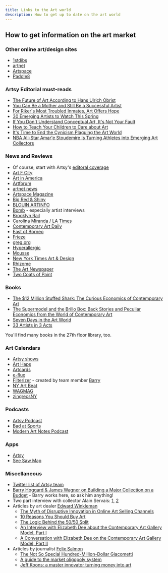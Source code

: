 ```yaml
---
title: Links to the Art world
description: How to get up to date on the art world
---
```


## How to get information on the art market

### Other online art/design sites

- [1stdibs](https://www.1stdibs.com/)
- [artnet](https://www.artnet.com/)
- [Artspace](https://www.artspace.com/)
- [Paddle8](https://paddle8.com/)

### Artsy Editorial must-reads

- [The Future of Art According to Hans Ulrich Obrist](https://www.artsy.net/article/hans-ulrich-obrist-the-future-of-art-according-to-hans-ulrich-obrist)
- [You Can Be a Mother and Still Be a Successful Artist](https://www.artsy.net/article/artsy-editorial-why-motherhood-won-t-hinder-your-career-as-an-artist)
- [For Riker's Most Troubled Inmates, Art Offers Hope](https://www.artsy.net/article/artsy-editorial-for-rikers-s-most-troubled-inmates-art-offers-hope)
- [30 Emerging Artists to Watch This Spring](https://www.artsy.net/article/artsy-editorial-30-emerging-artists-to-watch-this-spring)
- [If You Don't Understand Conceptual Art, It's Not Your Fault](https://www.artsy.net/article/artsy-editorial-if-you-don-t-understand-conceptual-art-it-s-not-your-fault)
- [How to Teach Your Children to Care about Art](https://www.artsy.net/article/artsy-editorial-how-to-teach-your-children-to-care-about-art)
- [It's Time to End the Cynicism Plaguing the Art World](https://www.artsy.net/article/artsy-editorial-it-s-time-to-end-the-cynicism-plaguing-the-art-world)
- [NBA All-Star Amar'e Stoudemire Is Turning Athletes into Emerging Art Collectors](https://www.artsy.net/article/artsy-editorial-nba-all-star-amar-e-stoudemire-is-turning-athletes-into-emerging-art-collectors)

### News and Reviews

- Of course, start with Artsy's [editoral coverage](https://www.artsy.net/articles)
- [Art F City](http://artfcity.com/)
- [Art in America](https://www.artinamericamagazine.com/)
- [Artforum](https://artforum.com/)
- [artnet news](https://news.artnet.com/)
- [Artspace Magazine](https://www.artspace.com/magazine/)
- [Big Red & Shiny](https://bigredandshiny.org/)
- [BLOUIN ARTINFO](https://www.blouinartinfo.com/)
- [Bomb](https://bombmagazine.org/) - especially artist interviews
- [Brooklyn Rail](https://brooklynrail.org/)
- [Carolina Miranda / LA Times](https://www.latimes.com/entertainment/arts/miranda/)
- [Contemporary Art Daily](https://www.contemporaryartdaily.com/)
- [East of Borneo](https://eastofborneo.org/)
- [Frieze](https://frieze.com/editorial)
- [greg.org](https://greg.org/)
- [Hyperallergic](https://hyperallergic.com/)
- [Mousse](http://moussemagazine.it/)
- [New York Times Art & Design](https://www.nytimes.com/pages/arts/design/index.html)
- [Rhizome](https://rhizome.org/)
- [The Art Newspaper](https://www.theartnewspaper.com/)
- [Two Coats of Paint](https://www.twocoatsofpaint.com/)

### Books

- [The $12 Million Stuffed Shark: The Curious Economics of Contemporary Art](https://www.amazon.com/The-Million-Stuffed-Shark-Contemporary/dp/0230620590)
- [The Supermodel and the Brillo Box: Back Stories and Peculiar Economics from the World of Contemporary Art](https://www.amazon.com/The-Supermodel-Brillo-Box-Contemporary/dp/1137279087)
- [Seven Days in the Art World](https://www.amazon.com/Seven-Days-World-Sarah-Thornton/dp/039333712X)
- [33 Artists in 3 Acts](https://www.amazon.com/33-Artists-Acts-Sarah-Thornton/dp/039335167X/ref=sr_1_1?s=books&ie=UTF8&qid=1472764571&sr=1-1&keywords=33+artists+in+3+acts)

You'll find many books in the 27th floor library, too.

### Art Calendars

- [Artsy shows](https://www.artsy.net/shows)
- [Art Haps](https://www.arthaps.com/)
- [Artcards](http://artcards.cc/)
- [e-flux](http://www.e-flux.com/)
- [Filterizer](http://www.filterizer.com/) - created by team member [Barry](https://github.com/bhoggard)
- [NY Art Beat](http://www.nyartbeat.com/)
- [WAGMAG](http://www.wagmag.org/)
- [zingrecsNY](http://www.zingmagazine.com/drupal/zingrecsNY)

### Podcasts

- [Artsy Podcast](https://soundcloud.com/artsypodcast)
- [Bad at Sports](http://badatsports.com/)
- [Modern Art Notes Podcast](https://manpodcast.com/)

### Apps

- [Artsy](https://iphone.artsy.net/)
- [See Saw Map](https://itunes.apple.com/us/app/see-saw-map/id791643418?mt=8)

### Miscellaneous

- [Twitter list of Artsy team](https://twitter.com/artsy/lists/artsy-team)
- [Barry Hoggard & James Wagner on Building a Major Collection on a Budget](https://www.artspace.com/magazine/interviews_features/how_i_collect/how_i_collect_hoggard_and_wagner-51452) -
  Barry works here, so ask him anything!
- Two part interview with collector Alain Servais:
  [1](https://www.artspace.com/magazine/interviews_features/how_i_collect/alain-servais-interview-52794),
  [2](https://www.artspace.com/magazine/interviews_features/how_i_collect/alain-servais-interview-part-2-52876)
- Articles by art dealer [Edward Winkleman](https://twitter.com/WinklemanNYC)
  - [The Myth of Disruptive Innovation in Online Art Selling Channels](http://www.edwardwinkleman.com/2015/05/the-myth-of-innovative-disruption-in.html)
  - [10 Reasons You Should Buy Art](http://www.edwardwinkleman.com/2015/02/10-reasons-you-should-buy-art.html)
  - [The Logic Behind the 50/50 Split](http://www.edwardwinkleman.com/2007/06/logic-behind-5050-split.html)
  - [An Interview with Elizabeth Dee about the Contemporary Art Gallery Model, Part I](http://www.edwardwinkleman.com/2013/06/an-interview-with-elizabeth-dee-about.html)
  - [A Conversation with Elizabeth Dee on the Contemporary Art Gallery Model, Part II](http://www.edwardwinkleman.com/2013/06/a-conversation-with-elizabeth-dee-on.html)
- Articles by journalist [Felix Salmon](https://twitter.com/felixsalmon)
  - [The Not So Special Hundred-Million-Dollar Giacometti](https://www.newyorker.com/business/currency/the-hundred-million-dollar-giacometti)
  - [A guide to the market oligopoly system](https://blogs.reuters.com/felix-salmon/2010/12/28/a-guide-to-the-market-oligopoly-system/)
  - [Jeff Koons: a master innovator turning money into art](https://www.theguardian.com/artanddesign/2014/jul/03/jeff-koons-master-innovator-whitney-money-art)
